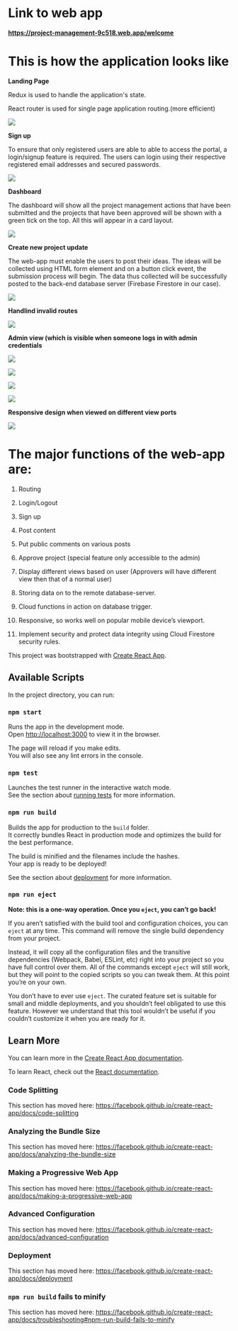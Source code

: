 # Link to web app

**https://project-management-9c518.web.app/welcome**

# This is how the application looks like


**Landing Page**

Redux is used to handle the application's state. 

React router is used for single page application routing.(more efficient)

![](./src/images/gitHubPics/landingPage.jpg)

**Sign up**

To ensure that only registered users are able to able to access the portal, a login/signup feature is
required. The users can login using their respective registered email addresses and
secured passwords.

![](./src/images/gitHubPics/pm_signup.gif)

**Dashboard**

The dashboard will show all the project management actions that have been submitted and the
projects that have been approved will be shown with a green tick on the top. All this will
appear in a card layout.

![](./src/images/gitHubPics/dashboard.png)

**Create new project update**

The web-app must enable the users to post their ideas. The ideas will be collected using HTML form
element and on a button click event, the submission process will begin.
The data thus collected will be successfully posted to the back-end database server (Firebase Firestore in our case).

![](./src/images/gitHubPics/pm_newproj_comm.gif)

**Handlind invalid routes**

![](./src/images/gitHubPics/err404.png)

**Admin view (which is visible when someone logs in with admin credentials**

![](./src/images/gitHubPics/adminView.png)

![](./src/images/gitHubPics/adminGrantSucc.png)

![](./src/images/gitHubPics/tickOverProj.png)

![](./src/images/gitHubPics/pm_approvalCancel.gif)

**Responsive design when viewed on different view ports**

![](./src/images/gitHubPics/pm_responsive.png)

# The major functions of the web-app are:

1) Routing

2) Login/Logout

3) Sign up

4) Post content

5) Put public comments on various posts

6) Approve project (special feature only accessible to the admin)

7) Display different views based on user (Approvers will have different view then that of a normal user)

8) Storing data on to the remote database-server.

9) Cloud functions in action on database trigger.

10) Responsive, so works well on popular mobile device’s viewport.

11) Implement security and protect data integrity using Cloud Firestore security rules.


This project was bootstrapped with [Create React App](https://github.com/facebook/create-react-app).

## Available Scripts

In the project directory, you can run:

### `npm start`

Runs the app in the development mode.<br>
Open [http://localhost:3000](http://localhost:3000) to view it in the browser.

The page will reload if you make edits.<br>
You will also see any lint errors in the console.

### `npm test`

Launches the test runner in the interactive watch mode.<br>
See the section about [running tests](https://facebook.github.io/create-react-app/docs/running-tests) for more information.

### `npm run build`

Builds the app for production to the `build` folder.<br>
It correctly bundles React in production mode and optimizes the build for the best performance.

The build is minified and the filenames include the hashes.<br>
Your app is ready to be deployed!

See the section about [deployment](https://facebook.github.io/create-react-app/docs/deployment) for more information.

### `npm run eject`

**Note: this is a one-way operation. Once you `eject`, you can’t go back!**

If you aren’t satisfied with the build tool and configuration choices, you can `eject` at any time. This command will remove the single build dependency from your project.

Instead, it will copy all the configuration files and the transitive dependencies (Webpack, Babel, ESLint, etc) right into your project so you have full control over them. All of the commands except `eject` will still work, but they will point to the copied scripts so you can tweak them. At this point you’re on your own.

You don’t have to ever use `eject`. The curated feature set is suitable for small and middle deployments, and you shouldn’t feel obligated to use this feature. However we understand that this tool wouldn’t be useful if you couldn’t customize it when you are ready for it.

## Learn More

You can learn more in the [Create React App documentation](https://facebook.github.io/create-react-app/docs/getting-started).

To learn React, check out the [React documentation](https://reactjs.org/).

### Code Splitting

This section has moved here: https://facebook.github.io/create-react-app/docs/code-splitting

### Analyzing the Bundle Size

This section has moved here: https://facebook.github.io/create-react-app/docs/analyzing-the-bundle-size

### Making a Progressive Web App

This section has moved here: https://facebook.github.io/create-react-app/docs/making-a-progressive-web-app

### Advanced Configuration

This section has moved here: https://facebook.github.io/create-react-app/docs/advanced-configuration

### Deployment

This section has moved here: https://facebook.github.io/create-react-app/docs/deployment

### `npm run build` fails to minify

This section has moved here: https://facebook.github.io/create-react-app/docs/troubleshooting#npm-run-build-fails-to-minify
